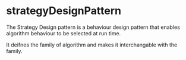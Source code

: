# strategyDesignPattern
The Strategy Design pattern is a behaviour design pattern that enables algorithm behaviour to be selected at run time. 

It deifnes the family of algorithm and makes it interchangable with the family.
